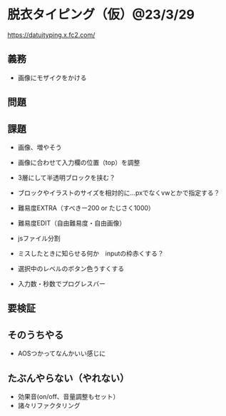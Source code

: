# 脱衣タイピング（仮）@23/3/29
https://datuityping.x.fc2.com/
  
## 義務
* 画像にモザイクをかける
  
## 問題
  
## 課題
* 画像、増やそう
* 画像に合わせて入力欄の位置（top）を調整
  
* 3層にして半透明ブロックを挟む？
* ブロックやイラストのサイズを相対的に…pxでなくvwとかで指定する？
  
* 難易度EXTRA（すべきー200 or たじさく1000）
* 難易度EDIT（自由難易度・自由画像）
  
* jsファイル分割
* ミスしたときに知らせる何か　inputの枠赤くする？
* 選択中のレベルのボタン色うすくする
* 入力数・秒数でプログレスバー
  
## 要検証
  
## そのうちやる
* AOSつかってなんかいい感じに
  
## たぶんやらない（やれない）
* 効果音(on/off、音量調整もセット）
* 諸々リファクタリング

